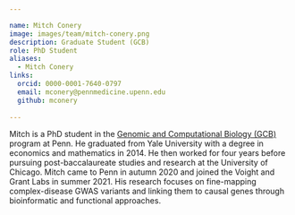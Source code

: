 ```yaml
---

name: Mitch Conery
image: images/team/mitch-conery.png
description: Graduate Student (GCB)
role: PhD Student
aliases:
  - Mitch Conery
links:
  orcid: 0000-0001-7640-0797
  email: mconery@pennmedicine.upenn.edu
  github: mconery
 
---
```


Mitch is a PhD student in the <a href="https://www.med.upenn.edu/gcb/">Genomic and Computational Biology (GCB)</a> program at Penn. He graduated from Yale University with a degree in economics and mathematics in 2014. He then worked for four years before pursuing post-baccalaureate studies and research at the University of Chicago. Mitch came to Penn in autumn 2020 and joined the Voight and Grant Labs in summer 2021. His research focuses on fine-mapping complex-disease GWAS variants and linking them to causal genes through bioinformatic and functional approaches.  